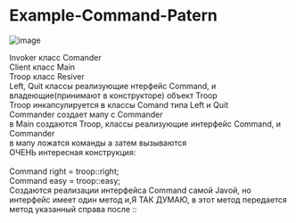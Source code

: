 ﻿# Example-Command-Patern
![image](https://github.com/user-attachments/assets/8a8da956-3958-4124-b980-801227a41b30)

Invoker  класс  Comander<br>
Client  класс  Main<br>
Troop класс Resiver<br>
Left, Quit классы реализующие нтерфейс Command, и владеющие(принимают в конструкторе) объект Troop<br>
Troop инкапсулируется в классы Comand типа Left и Quit<br>
Commander создает мапу с Commander<br>
в Main  создаются Troop, классы реализующие интерфейс Command, и Commander<br>
в мапу ложатся команды а затем вызываются<br>
ОЧЕНЬ интересная конструкция:<br><br>
Command right = troop::right;<br>
Command easy = troop::easy;<br>
Создаются реализации интерфейса Command самой Javой, но интерфейс имеет один метод и,Я ТАК ДУМАЮ, в этот метод передается метод указанный справа после ::
